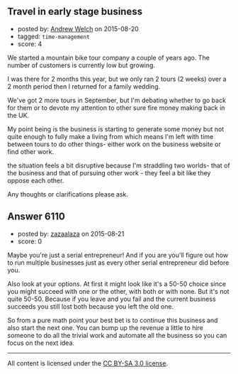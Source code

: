 ## Travel in early stage business

- posted by: [Andrew Welch](https://stackexchange.com/users/112525/andrew-welch) on 2015-08-20
- tagged: `time-management`
- score: 4

<p>We started a mountain bike tour company a couple of years ago. The number of customers is currently low but growing. </p>

<p>I was there for 2 months this year, but we only ran 2 tours (2 weeks) over a 2 month period then I returned for a family wedding. </p>

<p>We've got 2 more tours in September, but I'm debating whether to go back for them or to devote my attention to other sure fire money making back in the UK.</p>

<p>My point being is the business is starting to generate some money but not quite enough to fully make a living from which means I'm left with time between tours to do other things-  either work on the business website or find other work.</p>

<p>the situation feels a bit disruptive because  I'm straddling two worlds- that of the business and that of pursuing other work - they feel a bit like they oppose each other.</p>

<p>Any thoughts or clarifications please ask. </p>



## Answer 6110

- posted by: [zazaalaza](https://stackexchange.com/users/4672194/zazaalaza) on 2015-08-21
- score: 0

<p>Maybe you're just a serial entrepreneur! And if you are you'll figure out how to run multiple businesses just as every other serial entrepreneur did before you.</p>

<p>Also look at your options. At first it might look like it's a 50-50 choice since you might succeed with one or the other, with both or with none. But it's not quite 50-50. Because if you leave and you fail and the current business succeeds you still lost both because you left the old one.</p>

<p>So from a pure math point your best bet is to continue this business and also start the next one. You can bump up the revenue a little to hire someone to do all the trivial work and automate all the business so you can focus on the next idea.</p>




---

All content is licensed under the [CC BY-SA 3.0 license](https://creativecommons.org/licenses/by-sa/3.0/).
